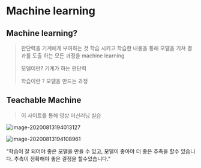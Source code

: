 # Machine learning 

## Machine learning?

>  판단력을 기계에게 부여하는 것  학습 시키고 학습한 내용을 통해 모델을 거쳐 결과를 도출 하는 모든 과정을  machine learning 
>
> 모델이란? 기계가 하는  판단력
>
> 학습이란 ? 모델을 만드는 과정

## Teachable Machine

> 이 사이트를 통해 영상 머신러닝 실습

![image-20200813194013127](https://user-images.githubusercontent.com/58680521/90260841-13a8c400-de87-11ea-9b91-6ae8a4228303.png)

![image-20200813194108961](https://user-images.githubusercontent.com/58680521/90260891-26bb9400-de87-11ea-8441-4059ff8d0734.png)

"학습이 잘 되어야 좋은 모델을 만들 수 있고, 모델이 좋아야 더 좋은 추측을 할수 있습니다. 추측이 정확해야 좋은 결정을 할수있습니다."

